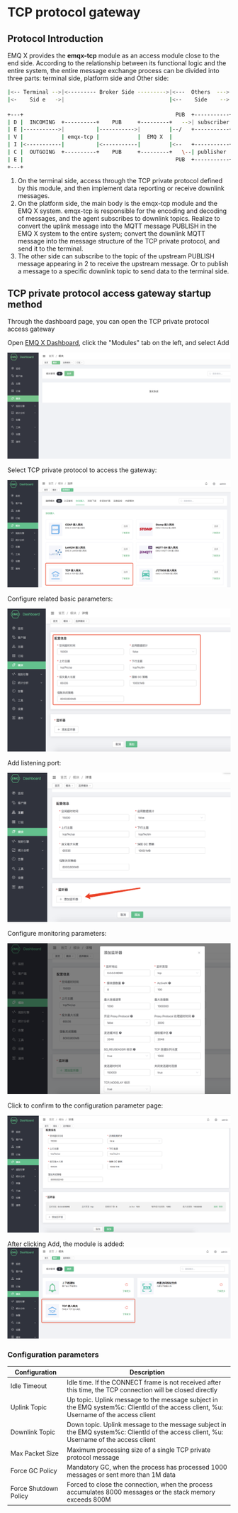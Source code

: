 # TCP protocol gateway

## Protocol Introduction

EMQ X provides the **emqx-tcp** module as an access module close to the end side. According to the relationship between its functional logic and the entire system, the entire message exchange process can be divided into three parts: terminal side, platform side and Other side:

```bash
|<-- Terminal -->|<--------- Broker Side --------->|<---  Others  --->|
|<-    Sid e   ->|                                 |<--    Side    -->|

+---+                                                PUB  +-----------+
| D |  INCOMING  +----------+    PUB     +---------+   -->| subscriber|
| E |----------->|          |----------->|         |--/   +-----------+
| V |            | emqx-tcp |            |  EMQ X  |
| I |<-----------|          |<-----------|         |<--   +-----------+
| C |  OUTGOING  +----------+    PUB     +---------+   \--| publisher |
| E |                                                PUB  +-----------+
+---+
```

1. On the terminal side, access through the TCP private protocol defined by this module, and then implement data reporting or receive downlink messages.
2. On the platform side, the main body is the emqx-tcp module and the EMQ X system. emqx-tcp is responsible for the encoding and decoding of messages, and the agent subscribes to downlink topics. Realize to convert the uplink message into the MQTT message PUBLISH in the EMQ X system to the entire system; convert the downlink MQTT message into the message structure of the TCP private protocol, and send it to the terminal.
3. The other side can subscribe to the topic of the upstream PUBLISH message appearing in 2 to receive the upstream message. Or to publish a message to a specific downlink topic to send data to the terminal side.

## TCP private protocol access gateway startup method

Through the dashboard page, you can open the TCP private protocol access gateway

Open [EMQ X Dashboard](http://127.0.0.1:18083/#/modules), click the "Modules" tab on the left, and select Add

![image-20200927213049265](./assets/modules.png)

Select TCP private protocol to access the gateway:

![image-20200927213049265](./assets/proto_tcp1.png)

Configure related basic parameters:

![image-20200927213049265](./assets/proto_tcp2.png)

Add listening port:

![image-20200927213049265](./assets/proto_tcp3.png)

Configure monitoring parameters:

![image-20200927213049265](./assets/proto_tcp4.png)

Click to confirm to the configuration parameter page:

![image-20200927213049265](./assets/proto_tcp5.png)

After clicking Add, the module is added:
![image-20200927213049265](./assets/proto_tcp6.png)

### Configuration parameters



| Configuration         | Description                                                  |
| --------------------- | ------------------------------------------------------------ |
| Idle Timeout          | Idle time. If the CONNECT frame is not received after this time, the TCP connection will be closed directly |
| Uplink Topic          | Up topic. Uplink message to the message subject in the EMQ system%c: ClientId of the access client, %u: Username of the access client |
| Downlink Topic        | Down topic. Uplink message to the message subject in the EMQ system%c: ClientId of the access client, %u: Username of the access client |
| Max Packet Size       | Maximum processing size of a single TCP private protocol message |
| Force GC Policy       | Mandatory GC, when the process has processed 1000 messages or sent more than 1M data |
| Force Shutdown Policy | Forced to close the connection, when the process accumulates 8000 messages or the stack memory exceeds 800M |